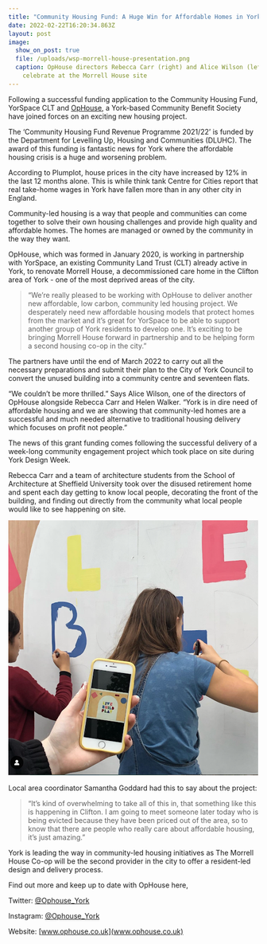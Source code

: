 ```yaml
---
title: "Community Housing Fund: A Huge Win for Affordable Homes in York"
date: 2022-02-22T16:20:34.863Z
layout: post
image:
  show_on_post: true
  file: /uploads/wsp-morrell-house-presentation.png
  caption: OpHouse directors Rebecca Carr (right) and Alice Wilson (left)
    celebrate at the Morrell House site
---
```

Following a successful funding application to the Community Housing Fund, YorSpace CLT and [OpHouse](www.ophouse.co.uk), a York-based Community Benefit Society have joined forces on an exciting new housing project. 

The ‘Community Housing Fund Revenue Programme 2021/22’ is funded by the Department for Levelling Up, Housing and Communities (DLUHC). The award of this funding is fantastic news for York where the affordable housing crisis is a huge and worsening problem. 

According to Plumplot, house prices in the city have increased by 12% in the last 12 months alone. This is while think tank Centre for Cities report that real take-home wages in York have fallen more than in any other city in England.

Community-led housing is a way that people and communities can come together to solve their own housing challenges and provide high quality and affordable homes. The homes are managed or owned by the community in the way they want.   

OpHouse, which was formed in January 2020, is working in partnership with YorSpace, an existing Community Land Trust (CLT) already active in York, to renovate Morrell House, a decommissioned care home in the Clifton area of York - one of the most deprived areas of the city. 

> “We’re really pleased to be working with OpHouse to deliver another new affordable, low carbon, community led housing project. We desperately need new affordable housing models that protect homes from the market and it’s great for YorSpace to be able to support another group of York residents to develop one. It’s exciting to be bringing Morrell House forward in partnership and to be helping form a second housing co-op in the city.”

The partners have until the end of March 2022 to carry out all the necessary preparations and submit their plan to the City of York Council to convert the unused building into a community centre and seventeen flats.

“We couldn’t be more thrilled.” Says Alice Wilson, one of the directors of OpHouse alongside Rebecca Carr and Helen Walker. “York is in dire need of affordable housing and we are showing that community-led homes are a successful and much needed alternative to traditional housing delivery which focuses on profit not people.”

The news of this grant funding comes following the successful delivery of a week-long community engagement project which took place on site during York Design Week. 

Rebecca Carr and a team of architecture students from the School of Architecture at Sheffield University took over the disused retirement home and spent each day getting to know local people, decorating the front of the building, and finding out directly from the community what local people would like to see happening on site.

![](/uploads/unnamed-1-.png)

Local area coordinator Samantha Goddard had this to say about the project:

> “It’s kind of overwhelming to take all of this in, that something like this is happening in Clifton. I am going to meet someone later today who is being evicted because they have been priced out of the area, so to know that there are people who really care about affordable housing, it’s just amazing.”

York is leading the way in community-led housing initiatives as The Morrell House Co-op will be the second provider in the city to offer a resident-led design and delivery process.

Find out more and keep up to date with OpHouse here,

Twitter: [@Ophouse_York](https://mobile.twitter.com/ophouse_york)

Instagram: [@Ophouse_York](https://www.instagram.com/ophouse_york/?hl=en)

Website: [www.ophouse.co.uk](www.ophouse.co.uk)